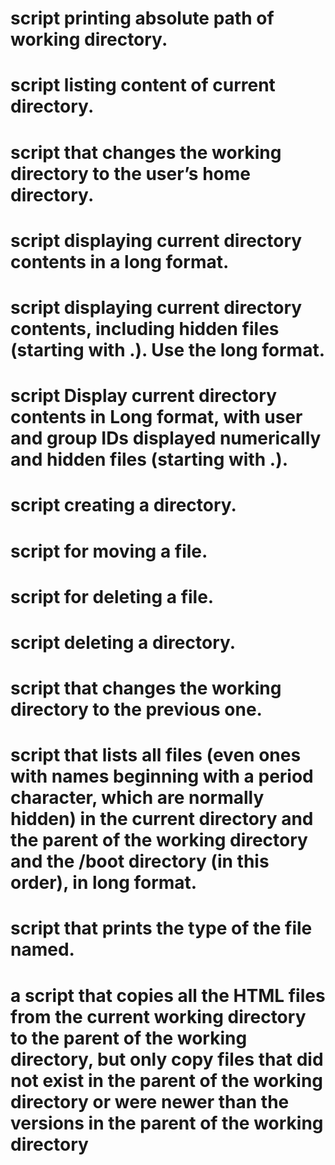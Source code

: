 # script printing absolute path of working directory.
# script listing content of current directory.
# script that changes the working directory to the user’s home directory.
# script displaying current directory contents in a long format.
# script displaying current directory contents, including hidden files (starting with .). Use the long format.
# script Display current directory contents in Long format, with user and group IDs displayed numerically and hidden files (starting with .).
# script creating a directory.
# script for moving a file.
# script for deleting a file.
# script deleting a directory.
# script that changes the working directory to the previous one.
# script that lists all files (even ones with names beginning with a period character, which are normally hidden) in the current directory and the parent of the working directory and the /boot directory (in this order), in long format.
# script that prints the type of the file named.
# a script that copies all the HTML files from the current working directory to the parent of the working directory, but only copy files that did not exist in the parent of the working directory or were newer than the versions in the parent of the working directory
